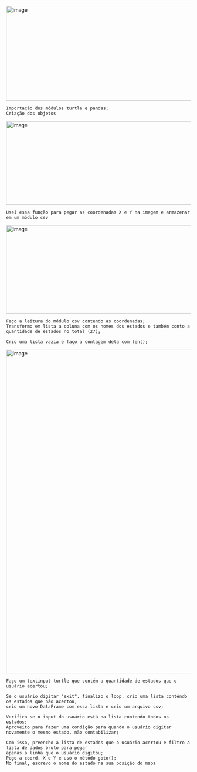<img width="654" height="257" alt="image" src="https://github.com/user-attachments/assets/0ccb8652-4ce2-46ea-8c4e-99cac0861c61" />

    Importação dos módulos turtle e pandas;
    Criação dos objetos

<img width="783" height="227" alt="image" src="https://github.com/user-attachments/assets/090b0b99-f3f6-429e-8f61-e39591ab418a" />

    Usei essa função para pegar as coordenadas X e Y na imagem e armazenar em um módulo csv 

<img width="890" height="240" alt="image" src="https://github.com/user-attachments/assets/84b22bd3-c93f-4698-93c3-7b01ba2842cd" />

    Faço a leitura do módulo csv contendo as coordenadas;
    Transformo em lista a coluna com os nomes dos estados e também conto a quantidade de estados no total (27);

    Crio uma lista vazia e faço a contagem dela com len();

<img width="1801" height="880" alt="image" src="https://github.com/user-attachments/assets/cd6f52e9-0534-4865-999e-a9f128706e48" />

    Faço um textinput turtle que contém a quantidade de estados que o usuário acertou;
    
    Se o usuário digitar "exit", finalizo o loop, crio uma lista conténdo os estados que não acertou,
    crio um novo DataFrame com essa lista e crio um arquivo csv;

    Verifico se o input do usuário está na lista contendo todos os estados;
    Aproveito para fazer uma condição para quando o usuário digitar novamente o mesmo estado, não contabilizar;
    
    Com isso, preencho a lista de estados que o usuário acertou e filtro a lista de dados bruto para pegar
    apenas a linha que o usuário digitou;
    Pego a coord. X e Y e uso o método goto();
    No final, escrevo o nome do estado na sua posição do mapa 
